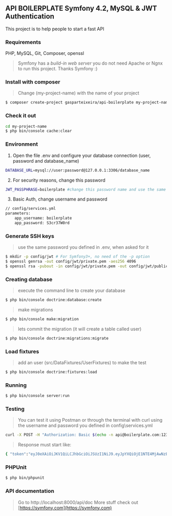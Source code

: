 ## API BOILERPLATE Symfony 4.2, MySQL & JWT Authentication
This project is to help people to start a fast API

### Requirements
PHP, MySQL, Git, Composer, openssl
> Symfony has a _build-in web server_ you do not need Apache or Ngnx to run this project. Thanks Symfony :) 

### Install with composer
> Change (my-project-name) with the name of your project
```sh
$ composer create-project gasparteixeira/api-boilerplate my-project-name
```
### Check it out
```sh
cd my-project-name
$ php bin/console cache:clear
```
### Environment
1. Open the file .env and configure your database connection (user, password and database_name)
```sh
DATABASE_URL=mysql://user:password@127.0.0.1:3306/database_name
```
2. For security reasons, change this password
```sh
JWT_PASSPHRASE=boilerplate #change this password name and use the same password when you are generating the ssh keys 
```
3. Basic Auth, change username and password
```sh
// config/services.yml
parameters:
    app_username: boilerplate
    app_password: S3cr37W0rd
```
### Generate SSH keys
> use the same password you defined in .env, when asked for it 
```sh
$ mkdir -p config/jwt # For Symfony3+, no need of the -p option
$ openssl genrsa -out config/jwt/private.pem -aes256 4096
$ openssl rsa -pubout -in config/jwt/private.pem -out config/jwt/public.pem
```
### Creating database
> execute the command line to create your database
```sh
$ php bin/console doctrine:database:create
```
> make migrations
```sh
$ php bin/console make:migration
```
> lets commit the migration (it will create a table called user)
```sh
$ php bin/console doctrine:migrations:migrate
```
### Load fixtures 
> add an user (src/DataFixtures/UserFixtures) to make the test
```sh
$ php bin/console doctrine:fixtures:load
``` 
### Running 
```sh
$ php bin/console server:run
```
### Testing
> You can test it using Postman or through the terminal with curl using the username and password you defined in config\services.yml
```sh
curl -X POST -H "Authorization: Basic $(echo -n api@boilerplate.com:12345 | base64)" http://localhost:8000/api/token
```
> Response must start like:
```sh
{ "token":"eyJ0eXAiOiJKV1QiLCJhbGciOiJSUzI1NiJ9.eyJpYXQiOjE1NTE4MjAwNzEsImVtYWlsIjo.. " }
```
### PHPUnit
```sh
$ php bin/phpunit
```
### API documentation 
> Go to http://localhost:8000/api/doc
More stuff check out [https://symfony.com](https://symfony.com)

